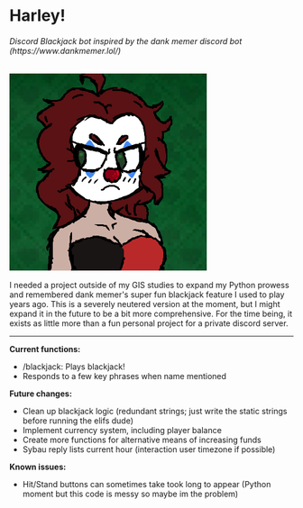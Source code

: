 # Harley!
<h6>Discord Blackjack bot inspired by the dank memer discord bot (https://www.dankmemer.lol/)</h6>

![](https://github.com/sspacecadett/harley/blob/main/harleyrecolored.png)

I needed a project outside of my GIS studies to expand my Python prowess and remembered dank memer's super fun blackjack feature I used to play years ago. This is a severely neutered version at the moment, but I might expand it in the future to be a bit more comprehensive. For the time being, it exists as little more than a fun personal project for a private discord server.

***
**Current functions:**
- /blackjack: Plays blackjack!
- Responds to a few key phrases when name mentioned

**Future changes:**
- Clean up blackjack logic (redundant strings; just write the static strings before running the elifs dude)
- Implement currency system, including player balance
- Create more functions for alternative means of increasing funds
- Sybau reply lists current hour (interaction user timezone if possible)

**Known issues:**
- Hit/Stand buttons can sometimes take took long to appear (Python moment but this code is messy so maybe im the problem)
